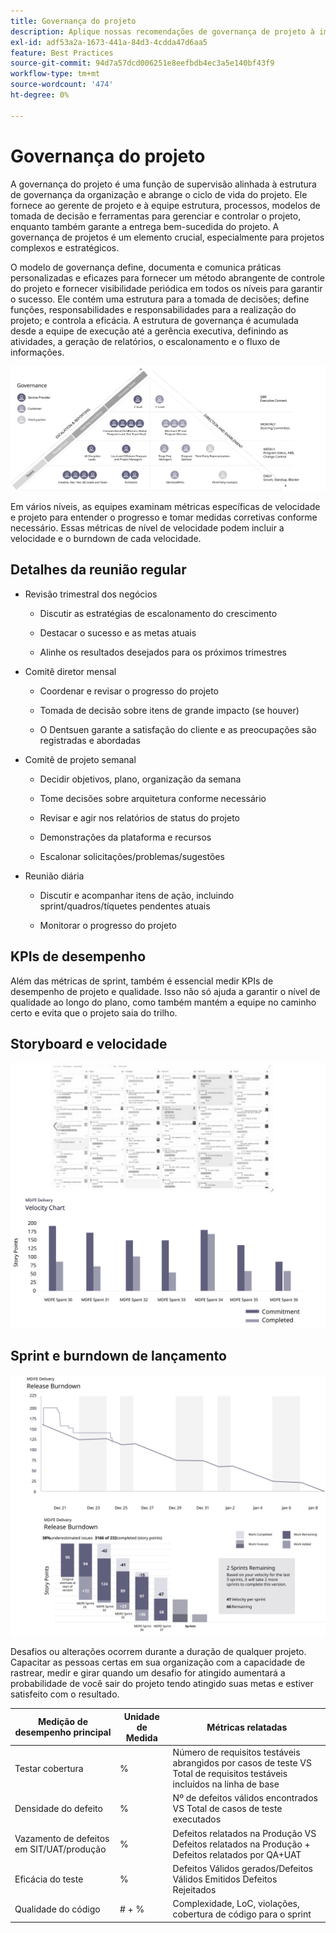 ```yaml
---
title: Governança do projeto
description: Aplique nossas recomendações de governança de projeto à implementação do Adobe Commerce.
exl-id: adf53a2a-1673-441a-84d3-4cdda47d6aa5
feature: Best Practices
source-git-commit: 94d7a57dcd006251e8eefbdb4ec3a5e140bf43f9
workflow-type: tm+mt
source-wordcount: '474'
ht-degree: 0%

---
```


# Governança do projeto

A governança do projeto é uma função de supervisão alinhada à estrutura de governança da organização e abrange o ciclo de vida do projeto. Ele fornece ao gerente de projeto e à equipe estrutura, processos, modelos de tomada de decisão e ferramentas para gerenciar e controlar o projeto, enquanto também garante a entrega bem-sucedida do projeto. A governança de projetos é um elemento crucial, especialmente para projetos complexos e estratégicos.

O modelo de governança define, documenta e comunica práticas personalizadas e eficazes para fornecer um método abrangente de controle do projeto e fornecer visibilidade periódica em todos os níveis para garantir o sucesso. Ele contém uma estrutura para a tomada de decisões; define funções, responsabilidades e responsabilidades para a realização do projeto; e controla a eficácia. A estrutura de governança é acumulada desde a equipe de execução até a gerência executiva, definindo as atividades, a geração de relatórios, o escalonamento e o fluxo de informações.

![Infográfico de governança do projeto](../../assets/playbooks/project-governance.svg)

Em vários níveis, as equipes examinam métricas específicas de velocidade e projeto para entender o progresso e tomar medidas corretivas conforme necessário. Essas métricas de nível de velocidade podem incluir a velocidade e o burndown de cada velocidade.

## Detalhes da reunião regular

- Revisão trimestral dos negócios

   - Discutir as estratégias de escalonamento do crescimento

   - Destacar o sucesso e as metas atuais

   - Alinhe os resultados desejados para os próximos trimestres

- Comitê diretor mensal

   - Coordenar e revisar o progresso do projeto

   - Tomada de decisão sobre itens de grande impacto (se houver)

   - O Dentsuen garante a satisfação do cliente e as preocupações são registradas e abordadas

- Comitê de projeto semanal

   - Decidir objetivos, plano, organização da semana

   - Tome decisões sobre arquitetura conforme necessário

   - Revisar e agir nos relatórios de status do projeto

   - Demonstrações da plataforma e recursos

   - Escalonar solicitações/problemas/sugestões

- Reunião diária

   - Discutir e acompanhar itens de ação, incluindo sprint/quadros/tíquetes pendentes atuais

   - Monitorar o progresso do projeto

## KPIs de desempenho

Além das métricas de sprint, também é essencial medir KPIs de desempenho de projeto e qualidade. Isso não só ajuda a garantir o nível de qualidade ao longo do plano, como também mantém a equipe no caminho certo e evita que o projeto saia do trilho.

## Storyboard e velocidade

![Exemplo de quadro Kanban](../../assets/playbooks/kanban-board-chart.svg)

## Sprint e burndown de lançamento

![Exemplo de gráfico de sprint e burndown de lançamento](../../assets/playbooks/sprint-release-burndown.svg)

Desafios ou alterações ocorrem durante a duração de qualquer projeto. Capacitar as pessoas certas em sua organização com a capacidade de rastrear, medir e girar quando um desafio for atingido aumentará a probabilidade de você sair do projeto tendo atingido suas metas e estiver satisfeito com o resultado.

<table>
<thead>
  <tr>
    <th>Medição de desempenho principal</th>
    <th>Unidade de Medida</th>
    <th>Métricas relatadas</th>
  </tr>
</thead>
<tbody>
  <tr>
    <td>Testar cobertura</td>
    <td>%</td>
    <td>Número de requisitos testáveis abrangidos por casos de teste VS Total de requisitos testáveis incluídos na linha de base</td>
  </tr>
  <tr>
    <td>Densidade do defeito</td>
    <td>%</td>
    <td>Nº de defeitos válidos encontrados VS Total de casos de teste executados</td>
  </tr>
  <tr>
    <td>Vazamento de defeitos em SIT/UAT/produção</td>
    <td>%</td>
    <td>Defeitos relatados na Produção VS Defeitos relatados na Produção + Defeitos relatados por QA+UAT</td>
  </tr>
  <tr>
    <td>Eficácia do teste</td>
    <td>%</td>
    <td>Defeitos Válidos gerados/Defeitos Válidos Emitidos Defeitos Rejeitados</td>
  </tr>
  <tr>
    <td>Qualidade do código</td>
    <td># + %</td>
    <td>Complexidade, LoC, violações, cobertura de código para o sprint</td>
  </tr>
</tbody>
</table>
